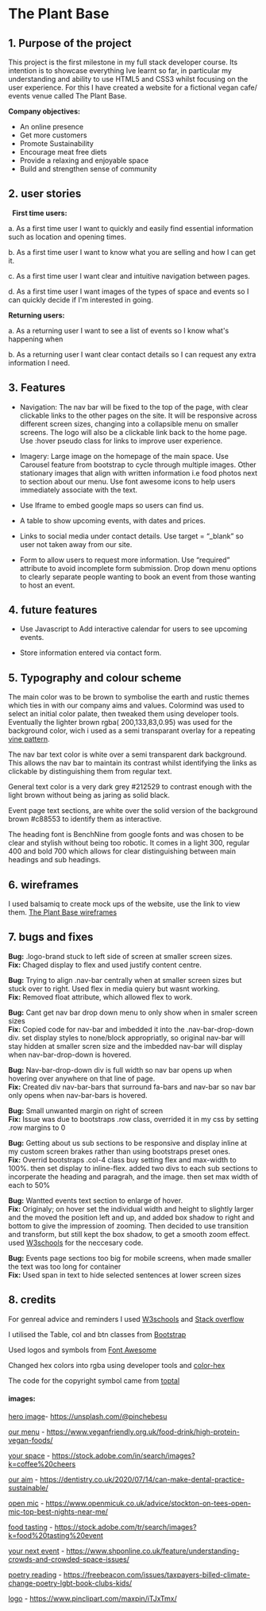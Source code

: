 # The Plant Base

## __1. Purpose of the project__ 

 This project is the first milestone in my full stack developer course. Its intention is to showcase everything Ive learnt so far, in particular my understanding and ability to use HTML5 and CSS3 whilst focusing on the user experience. For this I have created a website for a fictional vegan cafe/ events venue called The Plant Base.

 __Company objectives:__
* An online presence
* Get more customers
* Promote Sustainability
* Encourage meat free diets
* Provide a relaxing and enjoyable space
* Build and strengthen sense of community 

## __2. user stories__
 
 __First time users:__

a. As a first time user I want to quickly and easily find essential information such as location and opening times.

b. As a first time user I want to know what you are selling and how I can get
it.

c. As a first time user I want clear and intuitive navigation between pages.

d. As a first time user I want images of the types of space and events so I can quickly decide if I'm interested in going.

 __Returning users:__

a. As a returning user I want to see a list of events so I know what's happening when 

b. As a returning user I want clear contact details so I can request any extra information I need.

## __3. Features__ 

+ Navigation: The nav bar will be fixed to the top of the page, with clear clickable links to the other pages on the site. It will be responsive across different screen sizes, changing into a collapsible menu on smaller screens.
The logo will also be a clickable link back to the home page. Use :hover pseudo class for links to improve user experience.

+ Imagery: Large image on the homepage of the main space. Use Carousel feature from bootstrap to cycle through multiple images. Other stationary images that align with written information i.e food photos next to section about our menu.
Use font awesome icons to help users immediately associate with the text.

+ Use Iframe to embed google maps so users can find us.

+ A table to show upcoming events, with dates and prices.

+ Links to social media under contact details. Use target = “_blank” so user not taken away from our site.

+ Form to allow users to request more information. Use “required” attribute to avoid incomplete form submission. Drop down menu options to clearly separate people wanting to book an event from those wanting to host an event. 

## __4. future features__ 
	
+ Use Javascript to Add interactive calendar for users to see upcoming events. 

+ Store information entered via contact form.

## __5. Typography and colour scheme__ 

The main color was to be brown to symbolise the earth and rustic themes which ties in with our company aims and values. Colormind was used to select an initial color palate, then tweaked them using developer tools.
Eventually the lighter brown rgba( 200,133,83,0.95) was used for the background color, wich i used as a semi transparant overlay for a repeating [vine pattern](assets/images/vine.jpeg).
 
The nav bar text color is white over a semi transparent dark background. This allows the nav bar to maintain its contrast whilst identifying the links as clickable by distinguishing them from regular text.

General text color is a very dark grey #212529 to contrast enough with the light brown without being as jaring as solid black.

Event page text sections, are white over the solid version of the background brown #c88553 to identify them as interactive. 

The heading font is BenchNine from google fonts and was chosen to be clear and stylish without being too robotic. It comes in a light 300, regular 400 and bold 700 which allows for clear distinguishing between main headings and sub headings. 

## __6. wireframes__

I used balsamiq to create mock ups of the website, use the link to view them.
[The Plant Base wireframes](assets/images/README-images/wireframes/ThePlantBase.pdf)

## __7. bugs and fixes__

__Bug:__ .logo-brand stuck to left side of screen at smaller screen sizes.
<br>
__Fix:__ Chaged display to flex and used justify content centre.

__Bug:__ Trying to align .nav-bar centrally when at smaller screen sizes but stuck over to right. Used flex in media quiery but wasnt working.
<br>
__Fix:__ Removed float attribute, which allowed flex to work.

__Bug:__ Cant get nav bar drop down menu to only show when in smaler screen sizes
<br>
__Fix:__ Copied code for nav-bar and imbedded it into the .nav-bar-drop-down div. 
     set display styles to none/block appropriatly, so original nav-bar will stay hidden at smaller scren size and the imbedded nav-bar will display when nav-bar-drop-down is hovered.

__Bug:__ Nav-bar-drop-down div is full width so nav bar opens up when hovering over anywhere on that line of page.
<br>
__Fix:__ Created div nav-bar-bars that surround fa-bars and nav-bar so nav bar only opens when nav-bar-bars is hovered.

__Bug:__ Small unwanted margin on right of screen
<br>
__Fix:__ Issue was due to bootstraps .row class, overrided it in my css by setting .row margins to 0

__Bug:__ Getting about us sub sections to be responsive and display inline at my custom screen brakes rather than using bootstraps preset ones.
<br>
__Fix:__ Overrid bootstraps .col-4 class buy setting flex and max-width to 100%. then set display to inline-flex. 
    added two divs to each sub sections to incorperate the heading and paragrah, and the image. then set max width of each to 50% 

__Bug:__ Wantted events text section to enlarge of hover.
<br>
__Fix:__ Originaly; on hover set the individual width and height to slightly larger and the moved the position left and up, 
    and added box shadow to right and bottom to give the impression of zooming. 
    Then decided to use transition and transform, but still kept the box shadow, to get a smooth zoom effect.
    used [W3schools](https://www.w3schools.com/) for the neccesary code.

__Bug:__ Events page sections too big for mobile screens, when made smaller the text was too long for container
<br>
__Fix:__ Used span in text to hide selected sentences at lower screen sizes

## __8. credits__

For genreal advice and reminders I used [W3schools](https://www.w3schools.com/) and [Stack overflow](https://stackoverflow.com/)

I utilised the Table, col and btn classes from [Bootstrap](https://getbootstrap.com/)

Used logos and symbols from [Font Awesome](https://fontawesome.com/) 

Changed hex colors into rgba using developer tools and [color-hex](https://color-hex.org/color/c88553)

The code for the copyright symbol came from [toptal](https://www.toptal.com/designers/htmlarrows/symbols/copyright-sign/)

#### images:

[hero image](assets/images/hero.jpg)- https://unsplash.com/@pinchebesu

[our menu](assets/images/high-protein-vegan-foods-1.jpg) - https://www.veganfriendly.org.uk/food-drink/high-protein-vegan-foods/

[your space](assets/images/coffee-cheers.jpg) - https://stock.adobe.com/in/search/images?k=coffee%20cheers

[our aim](assets/images/plant-bulb.jpg) - https://dentistry.co.uk/2020/07/14/can-make-dental-practice-sustainable/

[open mic](assets/images/open-mic3.jpg) - https://www.openmicuk.co.uk/advice/stockton-on-tees-open-mic-top-best-nights-near-me/

[food tasting](assets/images/food-tasting.jpg) - https://stock.adobe.com/tr/search/images?k=food%20tasting%20event

[your next event](assets/images/crowd.jpg) - https://www.shponline.co.uk/feature/understanding-crowds-and-crowded-space-issues/

[poetry reading](assets/images/stock-poet) - https://freebeacon.com/issues/taxpayers-billed-climate-change-poetry-lgbt-book-clubs-kids/

[logo](assets/images/logo.png) - https://www.pinclipart.com/maxpin/iTJxTmx/